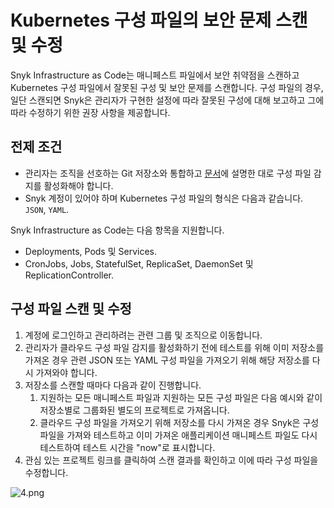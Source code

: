 # Kubernetes 구성 파일의 보안 문제 스캔 및 수정

Snyk Infrastructure as Code는 매니페스트 파일에서 보안 취약점을 스캔하고 Kubernetes 구성 파일에서 잘못된 구성 및 보안 문제를 스캔합니다. 구성 파일의 경우, 일단 스캔되면 Snyk은 관리자가 구현한 설정에 따라 잘못된 구성에 대해 보고하고 그에 따라 수정하기 위한 권장 사항을 제공합니다.

## 전제 조건

* 관리자는 조직을 선호하는 Git 저장소와 통합하고 [문서](configure-integration-for-security-issues-in-kubernetes-configuration-files.md)에 설명한 대로 구성 파일 감지를 활성화해야 합니다.
* Snyk 계정이 있어야 하며 Kubernetes 구성 파일의 형식은 다음과 같습니다. `JSON`, `YAML`.

Snyk Infrastructure as Code는 다음 항목을 지원합니다.

* Deployments, Pods 및 Services.
* CronJobs, Jobs, StatefulSet, ReplicaSet, DaemonSet 및 ReplicationController.

## 구성 파일 스캔 및 수정

1. 계정에 로그인하고 관리하려는 관련 그룹 및 조직으로 이동합니다.
2. 관리자가 클라우드 구성 파일 감지를 활성화하기 전에 테스트를 위해 이미 저장소를 가져온 경우 관련 JSON 또는 YAML 구성 파일을 가져오기 위해 해당 저장소를 다시 가져와야 합니다.
3. 저장소를 스캔할 때마다 다음과 같이 진행합니다.
   1. 지원하는 모든 매니페스트 파일과 지원하는 모든 구성 파일은 다음 예시와 같이 저장소별로 그룹화된 별도의 프로젝트로 가져옵니다.
   2. 클라우드 구성 파일을 가져오기 위해 저장소를 다시 가져온 경우 Snyk은 구성 파일을 가져와 테스트하고 이미 가져온 애플리케이션 매니페스트 파일도 다시 테스트하여 테스트 시간을 "now"로 표시합니다.
4. 관심 있는 프로젝트 링크를 클릭하여 스캔 결과를 확인하고 이에 따라 구성 파일을 수정합니다.

![4.png](../../../.gitbook/assets/4.png)
